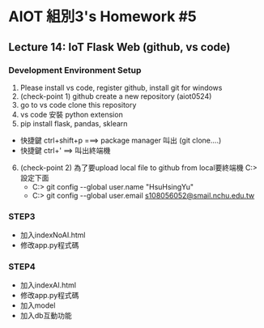 # AIOT 組別3's Homework #5 

## Lecture 14: IoT Flask Web (github, vs code)
### Development Environment Setup
1. Please install vs code, register github, install git for windows
2. (check-point 1) github create a new repository (aiot0524)
3. go to vs code clone this repository
4. vs code 安裝 python extension 
5. pip install flask, pandas, sklearn 
  * 快捷鍵 ctrl+shift+p ===> package manager 叫出 (git clone....)
  * 快捷鍵 ctrl+' ==> 叫出終端機 
6. (check-point 2) 為了要upload local file to github from local要終端機 C:> 設定下面
   * C:> git config --global user.name "HsuHsingYu"
   * C:> git config --global user.email s108056052@smail.nchu.edu.tw

### STEP3
* 加入indexNoAI.html
* 修改app.py程式碼

### STEP4
* 加入indexAI.html
* 修改app.py程式碼
* 加入model
* 加入db互動功能